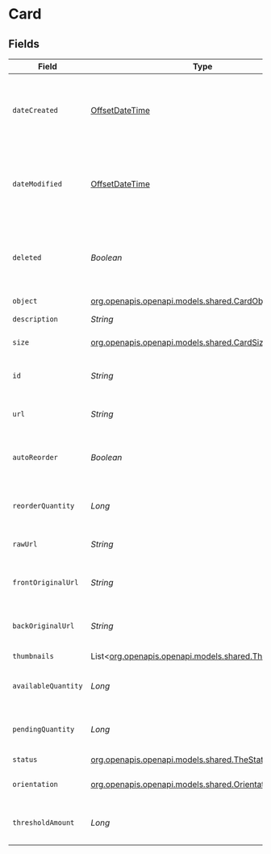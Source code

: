 # Card


## Fields

| Field                                                                                              | Type                                                                                               | Required                                                                                           | Description                                                                                        |
| -------------------------------------------------------------------------------------------------- | -------------------------------------------------------------------------------------------------- | -------------------------------------------------------------------------------------------------- | -------------------------------------------------------------------------------------------------- |
| `dateCreated`                                                                                      | [OffsetDateTime](https://docs.oracle.com/javase/8/docs/api/java/time/OffsetDateTime.html)          | :heavy_check_mark:                                                                                 | A timestamp in ISO 8601 format of the date the resource was created.                               |
| `dateModified`                                                                                     | [OffsetDateTime](https://docs.oracle.com/javase/8/docs/api/java/time/OffsetDateTime.html)          | :heavy_check_mark:                                                                                 | A timestamp in ISO 8601 format of the date the resource was last modified.                         |
| `deleted`                                                                                          | *Boolean*                                                                                          | :heavy_minus_sign:                                                                                 | Only returned if the resource has been successfully deleted.                                       |
| `object`                                                                                           | [org.openapis.openapi.models.shared.CardObject](../../models/shared/CardObject.md)                 | :heavy_minus_sign:                                                                                 | object                                                                                             |
| `description`                                                                                      | *String*                                                                                           | :heavy_check_mark:                                                                                 | Description of the card.                                                                           |
| `size`                                                                                             | [org.openapis.openapi.models.shared.CardSize](../../models/shared/CardSize.md)                     | :heavy_minus_sign:                                                                                 | The size of the card                                                                               |
| `id`                                                                                               | *String*                                                                                           | :heavy_check_mark:                                                                                 | Unique identifier prefixed with `card_`.                                                           |
| `url`                                                                                              | *String*                                                                                           | :heavy_check_mark:                                                                                 | The signed link for the card.                                                                      |
| `autoReorder`                                                                                      | *Boolean*                                                                                          | :heavy_minus_sign:                                                                                 | True if the cards should be auto-reordered.                                                        |
| `reorderQuantity`                                                                                  | *Long*                                                                                             | :heavy_check_mark:                                                                                 | The number of cards to be reordered.                                                               |
| `rawUrl`                                                                                           | *String*                                                                                           | :heavy_check_mark:                                                                                 | The raw URL of the card.                                                                           |
| `frontOriginalUrl`                                                                                 | *String*                                                                                           | :heavy_check_mark:                                                                                 | The original URL of the front template.                                                            |
| `backOriginalUrl`                                                                                  | *String*                                                                                           | :heavy_check_mark:                                                                                 | The original URL of the back template.                                                             |
| `thumbnails`                                                                                       | List<[org.openapis.openapi.models.shared.Thumbnail](../../models/shared/Thumbnail.md)>             | :heavy_check_mark:                                                                                 | N/A                                                                                                |
| `availableQuantity`                                                                                | *Long*                                                                                             | :heavy_minus_sign:                                                                                 | The available quantity of cards.                                                                   |
| `pendingQuantity`                                                                                  | *Long*                                                                                             | :heavy_minus_sign:                                                                                 | The pending quantity of cards.                                                                     |
| `status`                                                                                           | [org.openapis.openapi.models.shared.TheStatusOfTheCard](../../models/shared/TheStatusOfTheCard.md) | :heavy_check_mark:                                                                                 | N/A                                                                                                |
| `orientation`                                                                                      | [org.openapis.openapi.models.shared.Orientation](../../models/shared/Orientation.md)               | :heavy_minus_sign:                                                                                 | The orientation of the card.                                                                       |
| `thresholdAmount`                                                                                  | *Long*                                                                                             | :heavy_minus_sign:                                                                                 | The threshold amount of the card                                                                   |